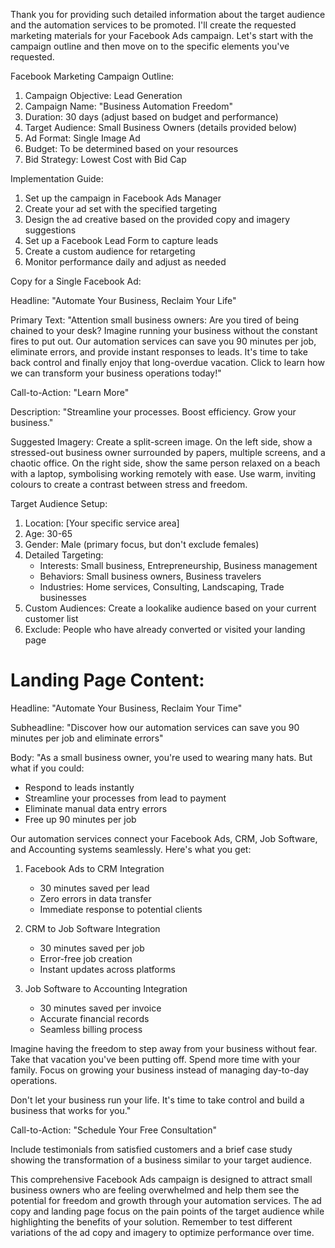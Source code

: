 Thank you for providing such detailed information about the target audience and the automation services to be promoted. I'll create the requested marketing materials for your Facebook Ads campaign. Let's start with the campaign outline and then move on to the specific elements you've requested.

Facebook Marketing Campaign Outline:

1. Campaign Objective: Lead Generation
2. Campaign Name: "Business Automation Freedom"
3. Duration: 30 days (adjust based on budget and performance)
4. Target Audience: Small Business Owners (details provided below)
5. Ad Format: Single Image Ad
6. Budget: To be determined based on your resources
7. Bid Strategy: Lowest Cost with Bid Cap

Implementation Guide:
1. Set up the campaign in Facebook Ads Manager
2. Create your ad set with the specified targeting
3. Design the ad creative based on the provided copy and imagery suggestions
4. Set up a Facebook Lead Form to capture leads
5. Create a custom audience for retargeting
6. Monitor performance daily and adjust as needed

Copy for a Single Facebook Ad:

Headline: "Automate Your Business, Reclaim Your Life"

Primary Text: 
"Attention small business owners: Are you tired of being chained to your desk? Imagine running your business without the constant fires to put out. Our automation services can save you 90 minutes per job, eliminate errors, and provide instant responses to leads. It's time to take back control and finally enjoy that long-overdue vacation. Click to learn how we can transform your business operations today!"

Call-to-Action: "Learn More"

Description: "Streamline your processes. Boost efficiency. Grow your business."

Suggested Imagery:
Create a split-screen image. On the left side, show a stressed-out business owner surrounded by papers, multiple screens, and a chaotic office. On the right side, show the same person relaxed on a beach with a laptop, symbolising working remotely with ease. Use warm, inviting colours to create a contrast between stress and freedom.

Target Audience Setup:

1. Location: [Your specific service area]
2. Age: 30-65
3. Gender: Male (primary focus, but don't exclude females)
4. Detailed Targeting:
   - Interests: Small business, Entrepreneurship, Business management
   - Behaviors: Small business owners, Business travelers
   - Industries: Home services, Consulting, Landscaping, Trade businesses
5. Custom Audiences: Create a lookalike audience based on your current customer list
6. Exclude: People who have already converted or visited your landing page

# Landing Page Content:

Headline: "Automate Your Business, Reclaim Your Time"

Subheadline: "Discover how our automation services can save you 90 minutes per job and eliminate errors"

Body:
"As a small business owner, you're used to wearing many hats. But what if you could:
- Respond to leads instantly
- Streamline your processes from lead to payment
- Eliminate manual data entry errors
- Free up 90 minutes per job

Our automation services connect your Facebook Ads, CRM, Job Software, and Accounting systems seamlessly. Here's what you get:

1. Facebook Ads to CRM Integration
   - 30 minutes saved per lead
   - Zero errors in data transfer
   - Immediate response to potential clients

2. CRM to Job Software Integration
   - 30 minutes saved per job
   - Error-free job creation
   - Instant updates across platforms

3. Job Software to Accounting Integration
   - 30 minutes saved per invoice
   - Accurate financial records
   - Seamless billing process

Imagine having the freedom to step away from your business without fear. Take that vacation you've been putting off. Spend more time with your family. Focus on growing your business instead of managing day-to-day operations.

Don't let your business run your life. It's time to take control and build a business that works for you."

Call-to-Action: "Schedule Your Free Consultation"

Include testimonials from satisfied customers and a brief case study showing the transformation of a business similar to your target audience.

This comprehensive Facebook Ads campaign is designed to attract small business owners who are feeling overwhelmed and help them see the potential for freedom and growth through your automation services. The ad copy and landing page focus on the pain points of the target audience while highlighting the benefits of your solution. Remember to test different variations of the ad copy and imagery to optimize performance over time.